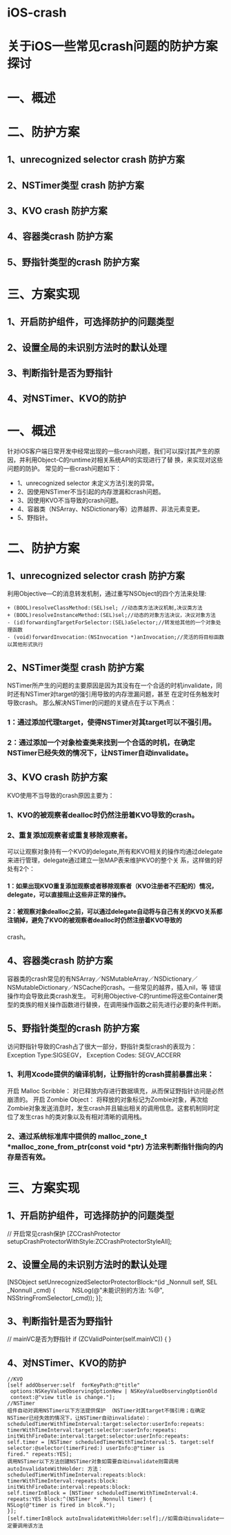 # iOS-crash
# 关于iOS一些常见crash问题的防护方案探讨

# 一、概述  
# 二、防护方案  

## 1、unrecognized selector crash 防护方案  
## 2、NSTimer类型 crash 防护方案  
## 3、KVO crash 防护方案  
## 4、容器类crash 防护方案  
## 5、野指针类型的crash 防护方案  

# 三、方案实现
## 1、开启防护组件，可选择防护的问题类型
## 2、设置全局的未识别方法时的默认处理
## 3、判断指针是否为野指针
## 4、对NSTimer、KVO的防护


# 一、概述
针对iOS客户端日常开发中经常出现的一些crash问题，我们可以探讨其产生的原因，并利用Object-C的runtime对相关系统API的实现进行了替
换，来实现对这些问题的防护。
常见的一些crash问题如下：
* 1、unrecognized selector 未定义方法引发的异常。
* 2、因使用NSTimer不当引起的内存泄漏和crash问题。
* 3、因使用KVO不当导致的crash问题。
* 4、容器类（NSArray、NSDictionary等）边界越界、非法元素变更。
* 5、野指针。

# 二、防护方案
## 1、unrecognized selector crash 防护方案
利用Objective—C的消息转发机制，通过重写NSObject的四个方法来处理:
```
+ (BOOL)resolveClassMethod:(SEL)sel; //动态类方法决议机制,决议类方法
+ (BOOL)resolveInstanceMethod:(SEL)sel;//动态的对象方法决议，决议对象方法
- (id)forwardingTargetForSelector:(SEL)aSelector;//转发给其他的一个对象处理函数
- (void)forwardInvocation:(NSInvocation *)anInvocation;//灵活的将目标函数以其他形式执行
```

## 2、NSTimer类型 crash 防护方案
NSTimer所产生的问题的主要原因是因为其没有在一个合适的时机invalidate，同时还有NSTimer对target的强引用导致的内存泄漏问题，甚至
在定时任务触发时导致crash。
那么解决NSTimer的问题的关键点在于以下两点：
### 1：通过添加代理target，使得NSTimer对其target可以不强引用。
### 2：通过添加一个对象检查类来找到一个合适的时机，在确定NSTimer已经失效的情况下，让NSTimer自动invalidate。

## 3、KVO crash 防护方案
KVO使用不当导致的crash原因主要为：
### 1、KVO的被观察者dealloc时仍然注册着KVO导致的crash。
### 2、重复添加观察者或重复移除观察者。
可以让观察对象持有一个KVO的delegate,所有和KVO相关的操作均通过delegate来进行管理，delegate通过建立一张MAP表来维护KVO的整个关
系，这样做的好处有2个：
#### 1：如果出现KVO重复添加观察或者移除观察者（KVO注册者不匹配的）情况，delegate，可以直接阻止这些非正常的操作。
#### 2：被观察对象dealloc之前，可以通过delegate自动将与自己有关的KVO关系都注销掉，避免了KVO的被观察者dealloc时仍然注册着KVO导致的
crash。

## 4、容器类crash 防护方案
容器类的crash常见的有NSArray／NSMutableArray／NSDictionary／NSMutableDictionary／NSCache的crash。一些常见的越界，插入nil，等
错误操作均会导致此类crash发生。
可利用Objective-C的runtime将这些Container类型的类族的相关操作函数进行替换，在调用操作函数之前先进行必要的条件判断。
## 5、野指针类型的crash 防护方案
访问野指针导致的Crash占了很大一部分，野指针类型crash的表现为：
Exception Type:SIGSEGV，
Exception Codes: SEGV_ACCERR
### 1、利用Xcode提供的编译机制，让野指针的crash提前暴露出来：
开启 Malloc Scribble：
对已释放内存进行数据填充，从而保证野指针访问是必然崩溃的。
开启 Zombie Object：
将释放的对象标记为Zombie对象，再次给Zombie对象发送消息时，发生crash并且输出相关的调用信息。这套机制同时定位了发生cras
h的类对象以及有相对清晰的调用栈。
### 2、通过系统标准库中提供的 malloc_zone_t *malloc_zone_from_ptr(const void *ptr) 方法来判断指针指向的内存是否有效。

# 三、方案实现
## 1、开启防护组件，可选择防护的问题类型
// 开启常见crash保护
[ZCCrashProtector setupCrashProtectorWithStyle:ZCCrashProtectorStyleAll];
## 2、设置全局的未识别方法时的默认处理
[NSObject setUnrecognizedSelectorProtectorBlock:^(id _Nonnull self, SEL _Nonnull _cmd) {
         NSLog(@"未能识别的方法: %@", NSStringFromSelector(_cmd));
}];
## 3、判断指针是否为野指针
// mainVC是否为野指针
if (ZCValidPointer(self.mainVC)) {
}
## 4、对NSTimer、KVO的防护
```
//KVO
[self addObserver:self  forKeyPath:@"title"  options:NSKeyValueObservingOptionNew | NSKeyValueObservingOptionOld
 context:@"view title is change."];
//NSTimer
组件自动对调用NSTimer以下方法提供保护 （NSTimer对其target不强引用；在确定NSTimer已经失效的情况下，让NSTimer自动invalidate）：
scheduledTimerWithTimeInterval:target:selector:userInfo:repeats:
timerWithTimeInterval:target:selector:userInfo:repeats:
initWithFireDate:interval:target:selector:userInfo:repeats:
self.timer = [NSTimer scheduledTimerWithTimeInterval:5. target:self selector:@selector(timerFired:) userInfo:@"timer is
fired." repeats:YES];
调用NSTimer以下方法创建NSTimer对象如需要自动invalidate则需调用 autoInvalidateWithHolder: 方法：
scheduledTimerWithTimeInterval:repeats:block:
timerWithTimeInterval:repeats:block:
initWithFireDate:interval:repeats:block:
self.timerInBlock = [NSTimer scheduledTimerWithTimeInterval:4. repeats:YES block:^(NSTimer * _Nonnull timer) {
NSLog(@"timer is fired in blcok.");
}];
[self.timerInBlock autoInvalidateWithHolder:self];//如需自动invalidate一定要调用该方法
```
